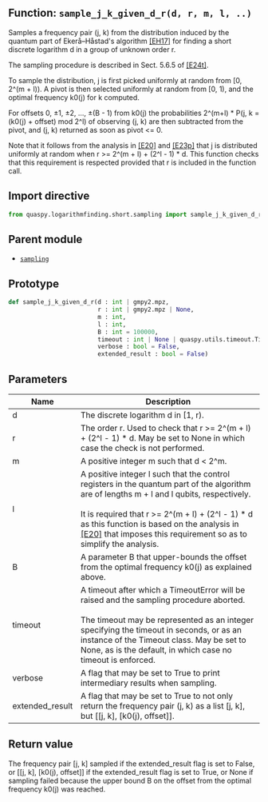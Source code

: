 ## Function: <code>sample\_j\_k\_given\_d\_r(d, r, m, l, ..)</code>
Samples a frequency pair (j, k) from the distribution induced by the quantum part of Ekerå–Håstad's algorithm [[EH17]](https://doi.org/10.1007/978-3-319-59879-6_20) for finding a short discrete logarithm d in a group of unknown order r.

The sampling procedure is described in Sect. 5.6.5 of [[E24t]](https://diva-portal.org/smash/get/diva2:1902626/FULLTEXT01.pdf).

To sample the distribution, j is first picked uniformly at random from [0, 2^(m + l)). A pivot is then selected uniformly at random from [0, 1), and the optimal frequency k0(j) for k computed.

For offsets 0, ±1, ±2, ..., ±(B - 1) from k0(j) the probabilities 2^(m+l) * P(j, k = (k0(j) + offset) mod 2^l) of observing (j, k) are then subtracted from the pivot, and (j, k) returned as soon as pivot <= 0.

Note that it follows from the analysis in [[E20]](https://doi.org/10.1007/s10623-020-00783-2) and [[E23p]](https://doi.org/10.48550/arXiv.2309.01754) that j is distributed uniformly at random when r >= 2^(m + l) + (2^l - 1) * d. This function checks that this requirement is respected provided that r is included in the function call.

## Import directive
```python
from quaspy.logarithmfinding.short.sampling import sample_j_k_given_d_r
```

## Parent module
- [<code>sampling</code>](README.md)

## Prototype
```python
def sample_j_k_given_d_r(d : int | gmpy2.mpz,
                         r : int | gmpy2.mpz | None,
                         m : int,
                         l : int,
                         B : int = 100000,
                         timeout : int | None | quaspy.utils.timeout.Timeout = None,
                         verbose : bool = False,
                         extended_result : bool = False)
```

## Parameters
| <b>Name</b> | <b>Description</b> |
| ----------- | ------------------ |
| d | The discrete logarithm d in [1, r). |
| r | The order r. Used to check that r >= 2^(m + l) + (2^l - 1) * d. May be set to None in which case the check is not performed. |
| m | A positive integer m such that d < 2^m. |
| l | A positive integer l such that the control registers in the quantum part of the algorithm are of lengths m + l and l qubits, respectively.<br><br>It is required that r >= 2^(m + l) + (2^l - 1) * d as this function is based on the analysis in [[E20]](https://doi.org/10.1007/s10623-020-00783-2) that imposes this requirement so as to simplify the analysis. |
| B | A parameter B that upper-bounds the offset from the optimal frequency k0(j) as explained above. |
| timeout | A timeout after which a TimeoutError will be raised and the sampling procedure aborted.<br><br>The timeout may be represented as an integer specifying the timeout in seconds, or as an instance of the Timeout class. May be set to None, as is the default, in which case no timeout is enforced. |
| verbose | A flag that may be set to True to print intermediary results when sampling. |
| extended_result | A flag that may be set to True to not only return the frequency pair (j, k) as a list [j, k], but [[j, k], [k0(j), offset]]. |

## Return value
The frequency pair [j, k] sampled if the extended_result flag is set to False, or [[j, k], [k0(j), offset]] if the extended_result flag is set to True, or None if sampling failed because the upper bound B on the offset from the optimal frequency k0(j) was reached.

